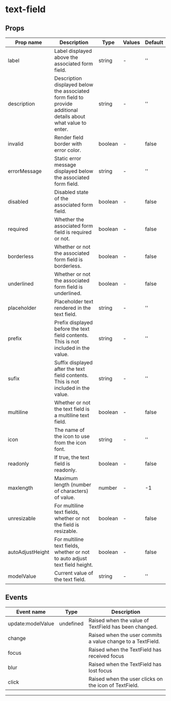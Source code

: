 # text-field

## Props

| Prop name        | Description                                                                                                    | Type    | Values | Default |
| ---------------- | -------------------------------------------------------------------------------------------------------------- | ------- | ------ | ------- |
| label            | Label displayed above the associated form field.                                                               | string  | -      | ''      |
| description      | Description displayed below the associated form field to provide additional details about what value to enter. | string  | -      | ''      |
| invalid          | Render field border with error color.                                                                          | boolean | -      | false   |
| errorMessage     | Static error message displayed below the associated form field.                                                | string  | -      | ''      |
| disabled         | Disabled state of the associated form field.                                                                   | boolean | -      | false   |
| required         | Whether the associated form field is required or not.                                                          | boolean | -      | false   |
| borderless       | Whether or not the associated form field is borderless.                                                        | boolean | -      | false   |
| underlined       | Whether or not the associated form field is underlined.                                                        | boolean | -      | false   |
| placeholder      | Placeholder text rendered in the text field.                                                                   | string  | -      | ''      |
| prefix           | Prefix displayed before the text field contents. This is not included in the value.                            | string  | -      | ''      |
| sufix            | Suffix displayed after the text field contents. This is not included in the value.                             | string  | -      | ''      |
| multiline        | Whether or not the text field is a multiline text field.                                                       | boolean | -      | false   |
| icon             | The name of the icon to use from the icon font.                                                                | string  | -      | ''      |
| readonly         | If true, the text field is readonly.                                                                           | boolean | -      | false   |
| maxlength        | Maximum length (number of characters) of value.                                                                | number  | -      | -1      |
| unresizable      | For multiline text fields, whether or not the field is resizable.                                              | boolean | -      | false   |
| autoAdjustHeight | For multiline text fields, whether or not to auto adjust text field height.                                    | boolean | -      | false   |
| modelValue       | Current value of the text field.                                                                               | string  | -      | ''      |

## Events

| Event name        | Type      | Description                                                 |
| ----------------- | --------- | ----------------------------------------------------------- |
| update:modelValue | undefined | Raised when the value of TextField has been changed.        |
| change            |           | Raised when the user commits a value change to a TextField. |
| focus             |           | Raised when the TextField has received focus                |
| blur              |           | Raised when the TextField has lost focus                    |
| click             |           | Raised when the user clicks on the icon of TextField.       |

---
